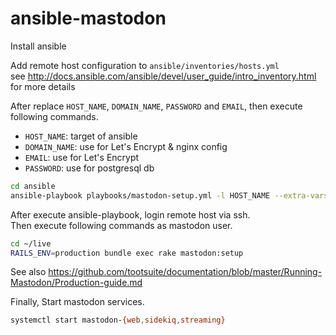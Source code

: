 # ansible-mastodon

Install ansible

Add remote host configuration to `ansible/inventories/hosts.yml`  
see http://docs.ansible.com/ansible/devel/user_guide/intro_inventory.html for more details 

After replace `HOST_NAME`, `DOMAIN_NAME`, `PASSWORD` and `EMAIL`, then execute following commands.

* `HOST_NAME`: target of ansible
* `DOMAIN_NAME`: use for Let's Encrypt & nginx config
* `EMAIL`: use for Let's Encrypt
* `PASSWORD`: use for postgresql db
   
```sh
cd ansible
ansible-playbook playbooks/mastodon-setup.yml -l HOST_NAME --extra-vars '{ "domain_name":"DOMAIN_NAME", "postgresql_user_password": "PASSWORD", "email": "EMAIL" }'
```

After execute ansible-playbook, login remote host via ssh.  
Then execute following commands as mastodon user.

```sh
cd ~/live
RAILS_ENV=production bundle exec rake mastodon:setup
```

See also https://github.com/tootsuite/documentation/blob/master/Running-Mastodon/Production-guide.md

Finally, Start mastodon services.

```sh
systemctl start mastodon-{web,sidekiq,streaming}
```
